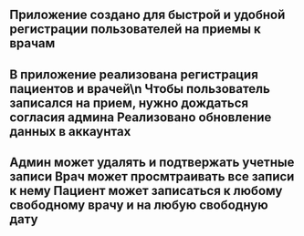 Приложение создано для быстрой и удобной регистрации пользователей на приемы к врачам
----------------------------------------------------------------------------------------------------------------------
В приложение реализована регистрация пациентов и врачей\n
Чтобы пользователь записался на прием, нужно дождаться согласия админа
Реализовано обновление данных в аккаунтах
----------------------------------------------------------------------------------------------------------------------
Админ может удалять и подтвержать учетные записи
Врач может просмтраивать все  записи к нему
Пациент может записаться к любому свободному врачу и на любую свободную дату
----------------------------------------------------------------------------------------------------------------------
